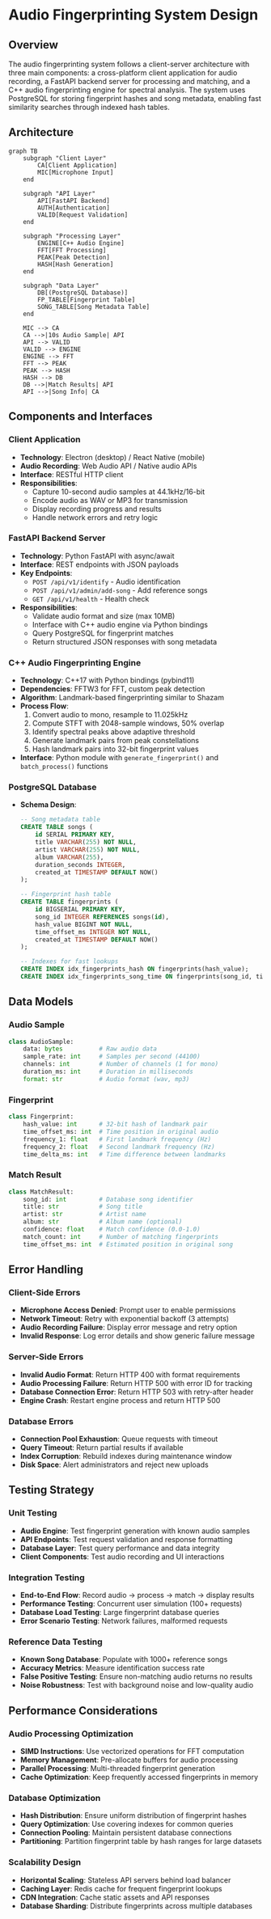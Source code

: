 # Audio Fingerprinting System Design

## Overview

The audio fingerprinting system follows a client-server architecture with three main components: a cross-platform client application for audio recording, a FastAPI backend server for processing and matching, and a C++ audio fingerprinting engine for spectral analysis. The system uses PostgreSQL for storing fingerprint hashes and song metadata, enabling fast similarity searches through indexed hash tables.

## Architecture

```mermaid
graph TB
    subgraph "Client Layer"
        CA[Client Application]
        MIC[Microphone Input]
    end
    
    subgraph "API Layer"
        API[FastAPI Backend]
        AUTH[Authentication]
        VALID[Request Validation]
    end
    
    subgraph "Processing Layer"
        ENGINE[C++ Audio Engine]
        FFT[FFT Processing]
        PEAK[Peak Detection]
        HASH[Hash Generation]
    end
    
    subgraph "Data Layer"
        DB[(PostgreSQL Database)]
        FP_TABLE[Fingerprint Table]
        SONG_TABLE[Song Metadata Table]
    end
    
    MIC --> CA
    CA -->|10s Audio Sample| API
    API --> VALID
    VALID --> ENGINE
    ENGINE --> FFT
    FFT --> PEAK
    PEAK --> HASH
    HASH --> DB
    DB -->|Match Results| API
    API -->|Song Info| CA
```

## Components and Interfaces

### Client Application
- **Technology**: Electron (desktop) / React Native (mobile)
- **Audio Recording**: Web Audio API / Native audio APIs
- **Interface**: RESTful HTTP client
- **Responsibilities**:
  - Capture 10-second audio samples at 44.1kHz/16-bit
  - Encode audio as WAV or MP3 for transmission
  - Display recording progress and results
  - Handle network errors and retry logic

### FastAPI Backend Server
- **Technology**: Python FastAPI with async/await
- **Interface**: REST endpoints with JSON payloads
- **Key Endpoints**:
  - `POST /api/v1/identify` - Audio identification
  - `POST /api/v1/admin/add-song` - Add reference songs
  - `GET /api/v1/health` - Health check
- **Responsibilities**:
  - Validate audio format and size (max 10MB)
  - Interface with C++ audio engine via Python bindings
  - Query PostgreSQL for fingerprint matches
  - Return structured JSON responses with song metadata

### C++ Audio Fingerprinting Engine
- **Technology**: C++17 with Python bindings (pybind11)
- **Dependencies**: FFTW3 for FFT, custom peak detection
- **Algorithm**: Landmark-based fingerprinting similar to Shazam
- **Process Flow**:
  1. Convert audio to mono, resample to 11.025kHz
  2. Compute STFT with 2048-sample windows, 50% overlap
  3. Identify spectral peaks above adaptive threshold
  4. Generate landmark pairs from peak constellations
  5. Hash landmark pairs into 32-bit fingerprint values
- **Interface**: Python module with `generate_fingerprint()` and `batch_process()` functions

### PostgreSQL Database
- **Schema Design**:
  ```sql
  -- Song metadata table
  CREATE TABLE songs (
      id SERIAL PRIMARY KEY,
      title VARCHAR(255) NOT NULL,
      artist VARCHAR(255) NOT NULL,
      album VARCHAR(255),
      duration_seconds INTEGER,
      created_at TIMESTAMP DEFAULT NOW()
  );
  
  -- Fingerprint hash table
  CREATE TABLE fingerprints (
      id BIGSERIAL PRIMARY KEY,
      song_id INTEGER REFERENCES songs(id),
      hash_value BIGINT NOT NULL,
      time_offset_ms INTEGER NOT NULL,
      created_at TIMESTAMP DEFAULT NOW()
  );
  
  -- Indexes for fast lookups
  CREATE INDEX idx_fingerprints_hash ON fingerprints(hash_value);
  CREATE INDEX idx_fingerprints_song_time ON fingerprints(song_id, time_offset_ms);
  ```

## Data Models

### Audio Sample
```python
class AudioSample:
    data: bytes          # Raw audio data
    sample_rate: int     # Samples per second (44100)
    channels: int        # Number of channels (1 for mono)
    duration_ms: int     # Duration in milliseconds
    format: str          # Audio format (wav, mp3)
```

### Fingerprint
```python
class Fingerprint:
    hash_value: int      # 32-bit hash of landmark pair
    time_offset_ms: int  # Time position in original audio
    frequency_1: float   # First landmark frequency (Hz)
    frequency_2: float   # Second landmark frequency (Hz)
    time_delta_ms: int   # Time difference between landmarks
```

### Match Result
```python
class MatchResult:
    song_id: int         # Database song identifier
    title: str           # Song title
    artist: str          # Artist name
    album: str           # Album name (optional)
    confidence: float    # Match confidence (0.0-1.0)
    match_count: int     # Number of matching fingerprints
    time_offset_ms: int  # Estimated position in original song
```

## Error Handling

### Client-Side Errors
- **Microphone Access Denied**: Prompt user to enable permissions
- **Network Timeout**: Retry with exponential backoff (3 attempts)
- **Audio Recording Failure**: Display error message and retry option
- **Invalid Response**: Log error details and show generic failure message

### Server-Side Errors
- **Invalid Audio Format**: Return HTTP 400 with format requirements
- **Audio Processing Failure**: Return HTTP 500 with error ID for tracking
- **Database Connection Error**: Return HTTP 503 with retry-after header
- **Engine Crash**: Restart engine process and return HTTP 500

### Database Errors
- **Connection Pool Exhaustion**: Queue requests with timeout
- **Query Timeout**: Return partial results if available
- **Index Corruption**: Rebuild indexes during maintenance window
- **Disk Space**: Alert administrators and reject new uploads

## Testing Strategy

### Unit Testing
- **Audio Engine**: Test fingerprint generation with known audio samples
- **API Endpoints**: Test request validation and response formatting
- **Database Layer**: Test query performance and data integrity
- **Client Components**: Test audio recording and UI interactions

### Integration Testing
- **End-to-End Flow**: Record audio → process → match → display results
- **Performance Testing**: Concurrent user simulation (100+ requests)
- **Database Load Testing**: Large fingerprint database queries
- **Error Scenario Testing**: Network failures, malformed requests

### Reference Data Testing
- **Known Song Database**: Populate with 1000+ reference songs
- **Accuracy Metrics**: Measure identification success rate
- **False Positive Testing**: Ensure non-matching audio returns no results
- **Noise Robustness**: Test with background noise and low-quality audio

## Performance Considerations

### Audio Processing Optimization
- **SIMD Instructions**: Use vectorized operations for FFT computation
- **Memory Management**: Pre-allocate buffers for audio processing
- **Parallel Processing**: Multi-threaded fingerprint generation
- **Cache Optimization**: Keep frequently accessed fingerprints in memory

### Database Optimization
- **Hash Distribution**: Ensure uniform distribution of fingerprint hashes
- **Query Optimization**: Use covering indexes for common queries
- **Connection Pooling**: Maintain persistent database connections
- **Partitioning**: Partition fingerprint table by hash ranges for large datasets

### Scalability Design
- **Horizontal Scaling**: Stateless API servers behind load balancer
- **Caching Layer**: Redis cache for frequent fingerprint lookups
- **CDN Integration**: Cache static assets and API responses
- **Database Sharding**: Distribute fingerprints across multiple databases